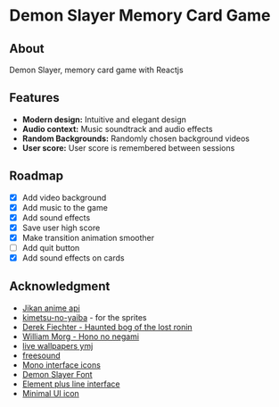 # Demon Slayer Memory Card Game

## About

Demon Slayer, memory card game with Reactjs

## Features

- **Modern design:** Intuitive and elegant design
- **Audio context:** Music soundtrack and audio effects
- **Random Backgrounds:** Randomly chosen background videos
- **User score:** User score is remembered between sessions

## Roadmap

- [x] Add video background
- [x] Add music to the game
- [x] Add sound effects
- [x] Save user high score
- [x] Make transition animation smoother
- [ ] Add quit button
- [x] Add sound effects on cards

## Acknowledgment

- [Jikan anime api](https://jikan.moe/)
- [kimetsu-no-yaiba](https://kimetsu-no-yaiba.fandom.com/) - for the sprites
- [Derek Fiechter - Haunted bog of the lost ronin](https://soundcloud.com/dfiechter2/japanese-fantasy-music-haunted-bog-of-the-lost-ronin)
- [William Morg - Hono no negami](https://soundcloud.com/william-m1234/japanese-fantasy-music-hon-no)
- [live wallpapers ymj](https://www.youtube.com/@4ooo4)
- [freesound](https://freesound.org)
- [Mono interface icons](https://www.svgrepo.com/collection/mono-interface-icons/)
- [Demon Slayer Font](https://www.fontshut.com/demon-slayer-font/)
- [Element plus line interface](https://www.svgrepo.com/collection/element-plus-line-interface-icons/)
- [Minimal UI icon](https://www.svgrepo.com/collection/minimal-ui-icons/)
